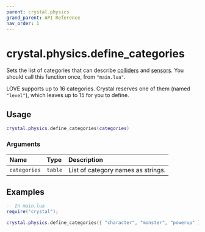 ```yaml
---
parent: crystal.physics
grand_parent: API Reference
nav_order: 1
---
```


# crystal.physics.define_categories

Sets the list of categories that can describe [colliders](collider) and [sensors](sensor). You should call this function once, from `"main.lua"`.

LOVE supports up to 16 categories. Crystal reserves one of them (named `"level"`), which leaves up to 15 for you to define.

## Usage

```lua
crystal.physics.define_categories(categories)
```

### Arguments

| Name         | Type    | Description                        |
| :----------- | :------ | :--------------------------------- |
| `categories` | `table` | List of category names as strings. |

## Examples

```lua
-- In main.lua
require("crystal");

crystal.physics.define_categories({ "character", "monster", "powerup" });
```
